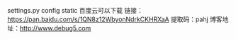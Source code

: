 settings.py
config
static
百度云可以下载
链接：https://pan.baidu.com/s/1QN8z12WbyonNdrkCKHRXaA
提取码：pahj
博客地址：http://www.debug5.com